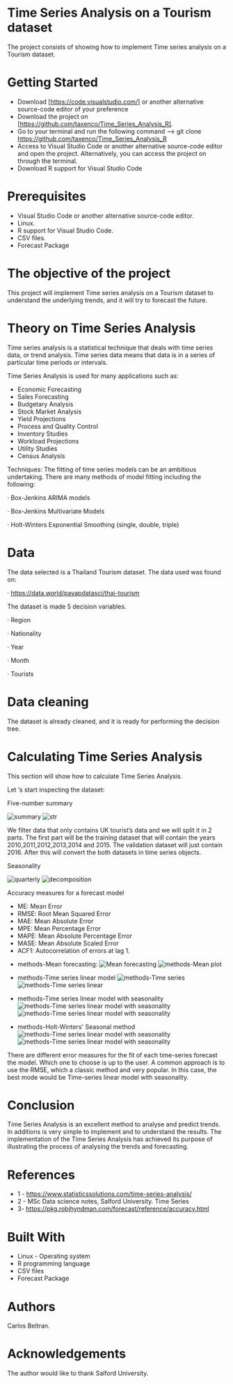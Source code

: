 # Time Series Analysis on a Tourism dataset

The project consists of showing how to implement Time series analysis on a Tourism dataset.

# Getting Started

- Download [https://code.visualstudio.com/] or another alternative source-code editor of your preference
- Download the project on [https://github.com/taxenco/Time_Series_Analysis_R].
- Go to your terminal and run the following command --> git clone https://github.com/taxenco/Time_Series_Analysis_R
- Access to Visual Studio Code or another alternative source-code editor and open the project. Alternatively, you can access the project on through the terminal.
- Download R support for Visual Studio Code

# Prerequisites

- Visual Studio Code or another alternative source-code editor.
- Linux.
- R support for Visual Studio Code.
- CSV files.
- Forecast Package

# The objective of the project

This project will implement Time series analysis on a Tourism dataset to understand the underlying trends, and it will try to forecast the future.

# Theory on Time Series Analysis

Time series analysis is a statistical technique that deals with time series data, or trend analysis. Time series data means that data is in a series of particular time periods or intervals.

Time Series Analysis is used for many applications such as:

- Economic Forecasting
- Sales Forecasting
- Budgetary Analysis
- Stock Market Analysis
- Yield Projections
- Process and Quality Control
- Inventory Studies
- Workload Projections
- Utility Studies
- Census Analysis

Techniques: The fitting of time series models can be an ambitious undertaking. There are many methods of model fitting including the following:

· Box-Jenkins ARIMA models

· Box-Jenkins Multivariate Models

· Holt-Winters Exponential Smoothing (single, double, triple)

# Data

The data selected is a Thailand Tourism dataset. The data used was found on:

· https://data.world/payapdatasci/thai-tourism

The dataset is made 5 decision variables.

· Region

· Nationality

· Year

· Month

· Tourists

# Data cleaning

The dataset is already cleaned, and it is ready for performing the decision tree.

# Calculating Time Series Analysis

This section will show how to calculate Time Series Analysis.

Let ‘s start inspecting the dataset:

Five-number summary

<img src="./pics/summary.PNG" alt="summary"/>
<img src="./pics/str.PNG" alt="str"/>

We filter data that only contains UK tourist’s data and we will split it in 2 parts. The first part will be the training dataset that will contain the years 2010,2011,2012,2013,2014 and 2015. The validation dataset will just contain 2016. After this will convert the both datasets in time series objects.

Seasonality

<img src="./pics/q.PNG" alt="quarterly"/>
<img src="./pics/descom.PNG" alt="decomposition"/>

Accuracy measures for a forecast model

- ME: Mean Error
- RMSE: Root Mean Squared Error
- MAE: Mean Absolute Error
- MPE: Mean Percentage Error
- MAPE: Mean Absolute Percentage Error
- MASE: Mean Absolute Scaled Error
- ACF1: Autocorrelation of errors at lag 1.

* methods-Mean forecasting:
  <img src="./pics/Mean forecasting.PNG" alt="Mean forecasting"/>
  <img src="./pics/methods-Mean plot.PNG" alt="methods-Mean plot"/>

* methods-Time series linear model
  <img src="./pics/methods-Time series linear.PNG" alt="methods-Time series"/>
  <img src="./pics/methods-Time series linear plot.PNG" alt="methods-Time series linear"/>

* methods-Time series linear model with seasonality
  <img src="./pics/methods-Time series linear model with seasonality.PNG" alt="methods-Time series linear model with seasonality"/>
  <img src="./pics/methods-Time series linear model with seasonality plot.PNG" alt="methods-Time series linear model with seasonality"/>

* methods-Holt-Winters' Seasonal method
  <img src="./pics/methods-Time series linear model with seasonality.PNG" alt="methods-Time series linear model with seasonality"/>
  <img src="./pics/methods-Time series linear model with seasonality plot.PNG" alt="methods-Time series linear model with seasonality"/>

There are different error measures for the fit of each time-series forecast the model. Which one to choose is up to the user. A common approach is to use the RMSE, which a classic method and very popular. In this case, the best mode would be Time-series linear model with seasonality.

# Conclusion

Time Series Analysis is an excellent method to analyse and predict trends. In additions is very simple to implement and to understand the results.
The implementation of the Time Series Analysis has achieved its purpose of illustrating the process of analysing the trends and forecasting.

# References

- 1 - https://www.statisticssolutions.com/time-series-analysis/
- 2 - MSc Data science notes, Salford University. Time Series
- 3- https://pkg.robjhyndman.com/forecast/reference/accuracy.html

# Built With

- Linux - Operating system
- R programming language
- CSV files
- Forecast Package

# Authors

Carlos Beltran.

# Acknowledgements

The author would like to thank Salford University.
